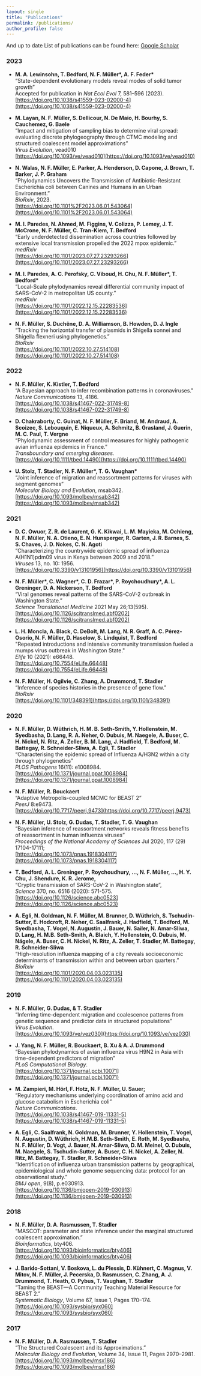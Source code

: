 ```yaml
---
layout: single
title: "Publications"
permalink: /publications/
author_profile: false
---
```


And up to date List of publications can be found here: [Google Scholar](https://scholar.google.com/citations?user=65FxKNgAAAAJ&hl=en)

### 2023
- **M. A. Lewinsohn, T. Bedford, N. F. Müller\*, A. F. Feder\***  
  “State-dependent evolutionary models reveal modes of solid tumor growth”  
  Accepted for publication in *Nat Ecol Evol* 7, 581–596 (2023).  
  [https://doi.org/10.1038/s41559-023-02000-4](https://doi.org/10.1038/s41559-023-02000-4)

- **M. Layan, N. F. Müller, S. Dellicour, N. De Maio, H. Bourhy, S. Cauchemez, G. Baele**  
  “Impact and mitigation of sampling bias to determine viral spread: evaluating discrete phylogeography through CTMC modeling and structured coalescent model approximations”  
  *Virus Evolution*, vead010  
  [https://doi.org/10.1093/ve/vead010](https://doi.org/10.1093/ve/vead010)

- **N. Walas, N. F. Müller, E. Parker, A. Henderson, D. Capone, J. Brown, T. Barker, J. P. Graham**  
  “Phylodynamics Uncovers the Transmission of Antibiotic-Resistant Escherichia coli between Canines and Humans in an Urban Environment.”  
  *BioRxiv*, 2023.  
  [https://doi.org/10.1101%2F2023.06.01.543064](https://doi.org/10.1101%2F2023.06.01.543064)

- **M. I. Paredes, N. Ahmed, M. Figgins, V. Colizza, P. Lemey, J. T. McCrone, N. F. Müller, C. Tran-Kiem, T. Bedford**  
  “Early underdetected dissemination across countries followed by extensive local transmission propelled the 2022 mpox epidemic.”  
  *medRxiv*  
  [https://doi.org/10.1101/2023.07.27.23293266](https://doi.org/10.1101/2023.07.27.23293266)

- **M. I. Paredes, A. C. Perofsky, C. Viboud, H. Chu, N. F. Müller\*, T. Bedford\***  
  “Local-Scale phylodynamics reveal differential community impact of SARS-CoV-2 in metropolitan US county.”  
  *medRxiv*  
  [https://doi.org/10.1101/2022.12.15.22283536](https://doi.org/10.1101/2022.12.15.22283536)

- **N. F. Müller, S. Duchêne, D. A. Williamson, B. Howden, D. J. Ingle**  
  “Tracking the horizontal transfer of plasmids in Shigella sonnei and Shigella flexneri using phylogenetics.”  
  *BioRxiv*  
  [https://doi.org/10.1101/2022.10.27.514108](https://doi.org/10.1101/2022.10.27.514108)

### 2022
- **N. F. Müller, K. Kistler, T. Bedford**  
  “A Bayesian approach to infer recombination patterns in coronaviruses."  
  *Nature Communications* 13, 4186.  
  [https://doi.org/10.1038/s41467-022-31749-8](https://doi.org/10.1038/s41467-022-31749-8)

- **D. Chakraborty, C. Guinat, N. F. Müller, F. Briand, M. Andraud, A. Scoizec, S. Lebouquin, E. Niqueux, A. Schmitz, B. Grasland, J. Guerin, M. C. Paul, T. Vergne**  
  “Phylodynamic assessment of control measures for highly pathogenic avian influenza epidemics in France.”  
  *Transboundary and emerging diseases.*  
  [https://doi.org/10.1111/tbed.14490](https://doi.org/10.1111/tbed.14490)

- **U. Stolz, T. Stadler, N. F. Müller\*, T. G. Vaughan\***  
  “Joint inference of migration and reassortment patterns for viruses with segment genomes”  
  *Molecular Biology and Evolution*, msab342.  
  [https://doi.org/10.1093/molbev/msab342](https://doi.org/10.1093/molbev/msab342)

### 2021
- **D. C. Owuor, Z. R. de Laurent, G. K. Kikwai, L. M. Mayieka, M. Ochieng, N. F. Müller, N. A. Otieno, E. N. Hunsperger, R. Garten, J. R. Barnes, S. S. Chaves, J. D. Nokes, C. N. Agoti**  
  “Characterizing the countrywide epidemic spread of influenza A(H1N1)pdm09 virus in Kenya between 2009 and 2018.”  
  *Viruses* 13, no. 10: 1956.  
  [https://doi.org/10.3390/v13101956](https://doi.org/10.3390/v13101956)

- **N. F. Müller\*, C. Wagner\*, C. D. Frazar\*, P. Roychoudhury\*, A. L. Greninger, D. A. Nickerson, T. Bedford**  
  “Viral genomes reveal patterns of the SARS-CoV-2 outbreak in Washington State.”  
  *Science Translational Medicine* 2021 May 26;13(595).  
  [https://doi.org/10.1126/scitranslmed.abf0202](https://doi.org/10.1126/scitranslmed.abf0202)

- **L. H. Moncla, A. Black, C. DeBolt, M. Lang, N. R. Graff, A. C. Pérez-Osorio, N. F. Müller, D. Haselow, S. Lindquist, T. Bedford**  
  "Repeated introductions and intensive community transmission fueled a mumps virus outbreak in Washington State."  
  *Elife* 10 (2021): e66448.  
  [https://doi.org/10.7554/eLife.66448](https://doi.org/10.7554/eLife.66448)

- **N. F. Müller, H. Ogilvie, C. Zhang, A. Drummond, T. Stadler**  
  “Inference of species histories in the presence of gene flow.”  
  *BioRxiv*  
  [https://doi.org/10.1101/348391](https://doi.org/10.1101/348391)

### 2020
- **N. F. Müller, D. Wüthrich, H. M. B. Seth-Smith, Y. Hollenstein, M. Syedbasha, D. Lang, R. A. Neher, O. Dubuis, M. Naegele, A. Buser, C. H. Nickel, N. Ritz, A. Zeller, B. M. Lang, J. Hadfield, T. Bedford, M. Battegay, R. Schneider-Sliwa, A. Egli, T. Stadler**  
  “Characterising the epidemic spread of Influenza A/H3N2 within a city through phylogenetics”  
  *PLOS Pathogens* 16(11): e1008984.  
  [https://doi.org/10.1371/journal.ppat.1008984](https://doi.org/10.1371/journal.ppat.1008984)

- **N. F. Müller, R. Bouckaert**  
  “Adaptive Metropolis-coupled MCMC for BEAST 2”  
  *PeerJ* 8:e9473.  
  [https://doi.org/10.7717/peerj.9473](https://doi.org/10.7717/peerj.9473)

- **N. F. Müller, U. Stolz, G. Dudas, T. Stadler, T. G. Vaughan**  
  “Bayesian inference of reassortment networks reveals fitness benefits of reassortment in human influenza viruses”  
  *Proceedings of the National Academy of Sciences* Jul 2020, 117 (29) 17104-17111;  
  [https://doi.org/10.1073/pnas.1918304117](https://doi.org/10.1073/pnas.1918304117)

- **T. Bedford, A. L. Greninger, P. Roychoudhury, …, N. F. Müller, …, H. Y. Chu, J. Shendure, K. R. Jerome,**  
  “Cryptic transmission of SARS-CoV-2 in Washington state”,  
  *Science* 370, no. 6516 (2020): 571-575.  
  [https://doi.org/10.1126/science.abc0523](https://doi.org/10.1126/science.abc0523)

- **A. Egli, N. Goldman, N. F. Müller, M. Brunner, D. Wüthrich, S. Tschudin-Sutter, E. Hodcroft, R. Neher, C. Saalfrank, J. Hadfield, T. Bedford, M. Syedbasha, T. Vogel, N. Augustin, J. Bauer, N. Sailer, N. Amar-Sliwa, D. Lang, H. M.B. Seth-Smith, A. Blaich, Y. Hollenstein, O. Dubuis, M. Nägele, A. Buser, C. H. Nickel, N. Ritz, A. Zeller, T. Stadler, M. Battegay, R. Schneider-Sliwa**  
  “High-resolution influenza mapping of a city reveals socioeconomic determinants of transmission within and between urban quarters.”  
  *BioRxiv*  
  [https://doi.org/10.1101/2020.04.03.023135](https://doi.org/10.1101/2020.04.03.023135)

### 2019
- **N. F. Müller, G. Dudas, & T. Stadler**  
  “Inferring time-dependent migration and coalescence patterns from genetic sequence and predictor data in structured populations”  
  *Virus Evolution*.  
  [https://doi.org/10.1093/ve/vez030](https://doi.org/10.1093/ve/vez030)

- **J. Yang, N. F. Müller, R. Bouckaert, B. Xu & A. J. Drummond**  
  “Bayesian phylodynamics of avian influenza virus H9N2 in Asia with time-dependent predictors of migration”  
  *PLoS Computational Biology*.  
  [https://doi.org/10.1371/journal.pcbi.10071](https://doi.org/10.1371/journal.pcbi.10071)

- **M. Zampieri, M. Hörl, F. Hotz, N. F. Müller, U. Sauer;**  
  “Regulatory mechanisms underlying coordination of amino acid and glucose catabolism in Escherichia coli”  
  *Nature Communications*.  
  [https://doi.org/10.1038/s41467-019-11331-5](https://doi.org/10.1038/s41467-019-11331-5)

- **A. Egli, C. Saalfrank, N. Goldman, M. Brunner, Y. Hollenstein, T. Vogel, N. Augustin, D. Wüthrich, H.M.B. Seth-Smith, E. Roth, M. Syedbasha, N. F. Müller, D. Vogt, J. Bauer, N. Amar-Sliwa, D. M. Meinel, O. Dubuis, M. Naegele, S. Tschudin-Sutter, A. Buser, C. H. Nickel, A. Zeller, N. Ritz, M. Battegay, T. Stadler, R. Schneider-Sliwa**  
  “Identification of influenza urban transmission patterns by geographical, epidemiological and whole genome sequencing data: protocol for an observational study.”  
  *BMJ open*, 9(8), p.e030913.  
  [https://doi.org/10.1136/bmjopen-2019-030913](https://doi.org/10.1136/bmjopen-2019-030913)

### 2018
- **N. F. Müller, D. A. Rasmussen, T. Stadler**  
  “MASCOT: parameter and state inference under the marginal structured coalescent approximation.”  
  *Bioinformatics*, bty406.  
  [https://doi.org/10.1093/bioinformatics/bty406](https://doi.org/10.1093/bioinformatics/bty406)

- **J. Barido-Sottani, V. Boskova, L. du Plessis, D. Kühnert, C. Magnus, V. Mitov, N. F. Müller, J. Pecerska, D. Rasmussen, C. Zhang, A. J. Drummond, T. Heath, O. Pybus, T. Vaughan, T. Stadler**  
  “Taming the BEAST—A Community Teaching Material Resource for BEAST 2.”  
  *Systematic Biology*, Volume 67, Issue 1, Pages 170–174.  
  [https://doi.org/10.1093/sysbio/syx060](https://doi.org/10.1093/sysbio/syx060)

### 2017
- **N. F. Müller, D. A. Rasmussen, T. Stadler**  
  “The Structured Coalescent and its Approximations.”  
  *Molecular Biology and Evolution*, Volume 34, Issue 11, Pages 2970–2981.  
  [https://doi.org/10.1093/molbev/msx186](https://doi.org/10.1093/molbev/msx186)
